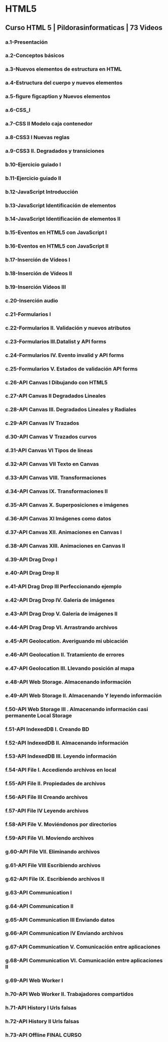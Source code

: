 # HTML5
## Curso HTML 5 | Pildorasinformaticas | 73 Videos

### a.1-Presentación
### a.2-Conceptos básicos
### a.3-Nuevos elementos de estructura en HTML
### a.4-Estructura del cuerpo y nuevos elementos
### a.5-figure figcaption y Nuevos elementos
### a.6-CSS_I
### a.7-CSS II Modelo caja contenedor
### a.8-CSS3 I Nuevas reglas
### a.9-CSS3 II. Degradados y transiciones
### b.10-Ejercicio guiado I
### b.11-Ejercicio guiado II
### b.12-JavaScript Introducción
### b.13-JavaScript Identificación de elementos
### b.14-JavaScript Identificación de elementos II
### b.15-Eventos en HTML5 con JavaScript I
### b.16-Eventos en HTML5 con JavaScript II
### b.17-Inserción de Vídeos I
### b.18-Inserción de Vídeos II
### b.19-Inserción Vídeos III
### c.20-Inserción audio
### c.21-Formularios I
### c.22-Formularios II. Validación y nuevos atributos
### c.23-Formularios III.Datalist y API forms
### c.24-Formularios IV. Evento invalid y API forms
### c.25-Formularios V. Estados de validación API forms
### c.26-API Canvas I Dibujando con HTML5
### c.27-API Canvas II Degradados Lineales
### c.28-API Canvas III. Degradados Lineales y Radiales
### c.29-API Canvas IV Trazados
### d.30-API Canvas V Trazados curvos
### d.31-API Canvas VI Tipos de líneas
### d.32-API Canvas VII Texto en Canvas
### d.33-API Canvas VIII. Transformaciones
### d.34-API Canvas IX. Transformaciones II
### d.35-API Canvas X. Superposiciones e imágenes
### d.36-API Canvas XI Imágenes como datos
### d.37-API Canvas XII. Animaciones en Canvas I
### d.38-API Canvas XIII. Animaciones en Canvas II
### d.39-API Drag Drop I
### e.40-API Drag Drop II
### e.41-API Drag Drop III Perfeccionando ejemplo
### e.42-API Drag Drop IV. Galería de imágenes
### e.43-API Drag Drop V. Galería de imágenes II
### e.44-API Drag Drop VI. Arrastrando archivos
### e.45-API Geolocation. Averiguando mi ubicación
### e.46-API Geolocation II. Tratamiento de errores
### e.47-API Geolocation III. Llevando posición al mapa
### e.48-API Web Storage. Almacenando información
### e.49-API Web Storage II. Almacenando Y leyendo información
### f.50-API Web Storage III . Almacenando información casi permanente Local Storage
### f.51-API IndexedDB I. Creando BD
### f.52-API IndexedDB II. Almacenando información
### f.53-API IndexedDB III. Leyendo información
### f.54-API File I. Accediendo archivos en local
### f.55-API File II. Propiedades de archivos
### f.56-API File III Creando archivos
### f.57-API File IV Leyendo archivos
### f.58-API File V. Moviéndonos por directorios
### f.59-API File VI. Moviendo archivos
### g.60-API File VII. Eliminando archivos
### g.61-API File VIII Escribiendo archivos
### g.62-API File IX. Escribiendo archivos II
### g.63-API Communication I
### g.64-API Communication II
### g.65-API Communication III Enviando datos
### g.66-API Communication IV Enviando archivos
### g.67-API Communication V. Comunicación entre aplicaciones
### g.68-API Communication VI. Comunicación entre aplicaciones II
### g.69-API Web Worker I
### h.70-API Web Worker II. Trabajadores compartidos
### h.71-API History I Urls falsas
### h.72-API History II Urls falsas
### h.73-API Offline FINAL CURSO
